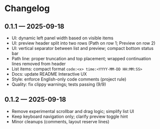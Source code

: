 # Changelog

## 0.1.1 — 2025-09-18
- UI: dynamic left panel width based on visible items
- UI: preview header split into two rows (Path on row 1; Preview on row 2)
- UI: vertical separator between list and preview; compact bottom status bar
- Path line: proper truncation and top placement; wrapped continuation lines removed from header
- List items: compact format `code:<x> time:<YYYY-MM-DD HH:MM:SS>`
- Docs: update README Interactive UX
- Style: enforce English-only code comments (project rule)
- Quality: fix clippy warnings; tests passing (9/9)
## 0.1.2 — 2025-09-18
- Remove experimental scrollbar and drag logic; simplify list UI
- Keep keyboard navigation only; clarify preview toggle hint
- Minor cleanups (comments, layout reserve lines)

